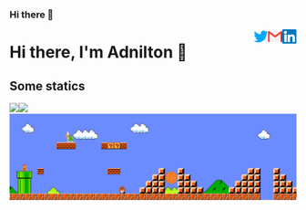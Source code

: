 ### Hi there 👋

<!--
**adniltonsantos/adniltonsantos** is a ✨ _special_ ✨ repository because its `README.md` (this file) appears on your GitHub profile.

Here are some ideas to get you started:

- 🔭 I’m currently working on ...
- 🌱 I’m currently learning ...
- 👯 I’m looking to collaborate on ...
- 🤔 I’m looking for help with ...
- 💬 Ask me about ...
- 📫 How to reach me: ...
- 😄 Pronouns: ...
- ⚡ Fun fact: ...
-->

<a href="https://www.linkedin.com/in/adnilton/" target="_blank">
    <img 
        src="linkedin.svg" 
        alt="linkedIn" 
        width="25" 
        align="right" />
</a>

<a href="mailto:adniltonweb@gmail.com" target="_blank">
    <img 
        src="gmail.svg" 
        alt="codewars" 
        width="25" 
        align="right" />
</a>

<a href="https://twitter.com/adniltonweb" target="_blank">
    <img 
        src="twitter.svg" 
        alt="codewars" 
        width="25" 
        align="right" />
</a>

# Hi there, I'm Adnilton 👋


## Some statics

<img src='https://github-readme-stats.vercel.app/api?username=adniltonsantos&show_icons=true&theme=tokyonight&count_private=true&line_height=40'  align="left" />
<img src='https://github-readme-stats.vercel.app/api/top-langs/?username=adniltonsantos&theme=tokyonight&hide_langs_below=4' />

<img src="https://github.com/adniltonsantos/adniltonsantos/blob/main/Mario_Gameplay.gif" alt="Mario Game" width="980">
